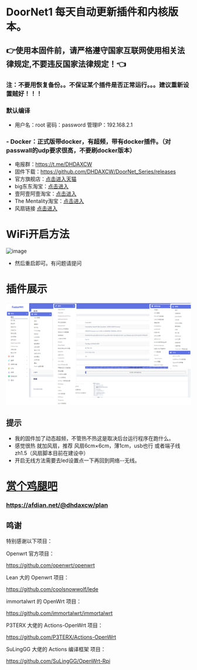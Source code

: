 # DoorNet1 每天自动更新插件和内核版本。
## 👉使用本固件前，请严格遵守国家互联网使用相关法律规定,不要违反国家法律规定！👈

### 注：不要用恢复备份。。不保证某个插件是否正常运行。。。建议重新设置贼好！！！
### 默认编译  

- 用户名：root 密码：password  管理IP：192.168.2.1
### - Docker：正式版带docker，有超频，带有docker插件。（对passwall的udp要求很高，不要刷docker版本）
- 电报群：https://t.me/DHDAXCW
- 固件下载：https://github.com/DHDAXCW/DoorNet_Series/releases
- 官方旗舰店：[点击进入天猫](https://detail.tmall.com/item.htm?spm=a230r.1.14.16.5ca623e6hQpOkd&id=650372680921&ns=1&abbucket=11&sku_properties=5919063:3284564)
- big东东淘宝：[点击进入](https://item.taobao.com/item.htm?spm=a1z10.3-c-s.w4002-21156935592.48.8d0644b9IwVcxe&id=658319471450)
- 壹阿壹阿壹淘宝：[点击进入](https://item.taobao.com/item.htm?spm=a230r.1.14.29.5ca623e6hQpOkd&id=655585180511&ns=1&abbucket=11#detail)
- The Mentality淘宝：[点击进入](https://item.taobao.com/item.htm?spm=a1z10.3-c-s.w4002-23932041130.72.264b5a8buuD1Uo&id=658729815469)
- 风扇链接 [点击进入](https://s.click.taobao.com/t?e=m%3D2%26s%3Dd8Ack0Lbx8McQipKwQzePOeEDrYVVa64LKpWJ%2Bin0XJRAdhuF14FMXpyNmcFd6mT8sviUM61dt2T0mcOGN1M6FAj1gqltKaEfKzCcEr0EW0YuhTK3FPxiHMT7yc3NZrQKSOkJV8harV3phaPbavinqGCwVfdcN0wcSpj5qSCmbA%3D)
# WiFi开启方法
![image](https://user-images.githubusercontent.com/74764072/149740728-9c8145bb-6fed-4c5e-98d3-83011d2ab1a6.png)
- 然后重启即可。有问题请提问
# 插件展示 
 ![Alt text](data/20.jpg?raw=true "Title")
## 提示
 - 我的固件加了动态超频，不管热不热这是取决后台运行程序在跑什么。
 - 感觉很热  就加风扇，推荐 风扇6cm×6cm，薄1cm，usb也行 或者端子线zh1.5（风扇脚本目前在建设中）
 - 开启无线方法需要去led设置点一下再回到网络--无线。
# [赏个鸡腿吧](https://afdian.net/@dhdaxcw/plan)
### https://afdian.net/@dhdaxcw/plan
## 鸣谢

特别感谢以下项目： 

Openwrt 官方项目：

<https://github.com/openwrt/openwrt>

Lean 大的 Openwrt 项目：

<https://github.com/coolsnowwolf/lede>

immortalwrt 的 OpenWrt 项目：

<https://github.com/immortalwrt/immortalwrt>

P3TERX 大佬的 Actions-OpenWrt 项目：

<https://github.com/P3TERX/Actions-OpenWrt>

SuLingGG 大佬的 Actions 编译框架 项目：

https://github.com/SuLingGG/OpenWrt-Rpi
